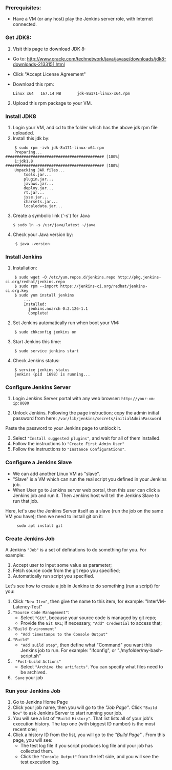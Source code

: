 ### Prerequisites:
* Have a VM (or any host) play the Jenkins server role, with Internet connected.

### Get JDK8:
1) Visit this page to download JDK 8: 
* Go to: http://www.oracle.com/technetwork/java/javase/downloads/jdk8-downloads-2133151.html
* Click "Accept License Agreement"
* Download this rpm:

     ```Linux x64   167.14 MB       jdk-8u171-linux-x64.rpm```
2) Upload this rpm package to your VM.

### Install JDK8
1) Login your VM, and cd to the folder which has the above jdk rpm file uploaded.
2) Install this jdk by:
```
    $ sudo rpm -ivh jdk-8u171-linux-x64.rpm
    Preparing...                ########################################### [100%]
    1:jdk1.8                    ########################################### [100%]
    Unpacking JAR files...
        tools.jar...
        plugin.jar...
        javaws.jar...
        deploy.jar...
        rt.jar...
        jsse.jar...
        charsets.jar...
        localedata.jar...
```
3) Create a symbolic link ('-s') for Java

     ```$ sudo ln -s /usr/java/latest ~/java```
4) Check your Java version by:

    ``` $ java -version```

### Install Jenkins
1) Installation:
```
    $ sudo wget -O /etc/yum.repos.d/jenkins.repo http://pkg.jenkins-ci.org/redhat/jenkins.repo
    $ sudo rpm --import https://jenkins-ci.org/redhat/jenkins-ci.org.key
    $ sudo yum install jenkins
        ...
        Installed:
          jenkins.noarch 0:2.126-1.1
          Complete!
```

2) Set Jenkins automatically run when boot your VM:

```
    $ sudo chkconfig jenkins on
```
3) Start Jenkins this time:

```
    $ sudo service jenkins start
```
4) Check Jenkins status:

```
    $ service jenkins status
    jenkins (pid  1698) is running...
```

### Configure Jenkins Server
1) Login Jenkins Server portal with any web browser:
    ```http://your-vm-ip:8080```

2) Unlock Jenkins.
Following the page instruction; copy the admin initial password from here:
    ```/var/lib/jenkins/secrets/initialAdminPassword```
    
Paste the password to your Jenkins page to unblock it.

3) Select ```"Install suggested plugins"```, and wait for all of them installed.
4) Follow the instructions to ```"Create First Admin User"```
5) Follow the instructions to ```"Instance Configurations"```.

### Configure a Jenkins Slave
* We can add another Linux VM as "slave". 
* "Slave" is a VM which can run the real script you defined in your Jenkins job.
* When User go to Jenkins server web portal, then this user can click a Jenkins job and run it. Then Jenkins host will tell the Jenkins Slave to run that job.

Here, let's use the Jenkins Server itself as a slave (run the job on the same VM you have); then we need to install git on it:
```
     sudo apt install git
```
     

### Create Jenkins Job

A Jenkins ```"Job"``` is a set of definations to do something for you. For example:
1) Accept user to input some value as parameter;
2) Fetch source code from the git repo you specified;
3) Automatically run script you specified.
 
Let's see how to create a job in Jenkins to do something (run a script) for you:
 
1) Click ```"New Item"```, then give the name to this item, for example: "InterVM-Latency-Test"
2) ```"Source Code Management"```:
     - Select ```"Git"```, because your source code is managed by git repo;
     - Provide the ```Git URL```; if necessary, ```"Add" Credential``` to access that;
3) ```"Build Environment"```
      - ```"Add timestamps to the Console Output"```
4) ```"Build"```
     - ```"Add suild step"```, then define what "Command" you want this Jenkins job to run. For example: "ifconfig", or "./myfolder/my-bash-script.sh"
5) ``` "Post-build Actions"```
     - Select ```"Archive the artifacts"```. You can specify what files need to be archived.
5) ``` Save``` your job

### Run your Jenkins Job
1) Go to Jenkins Home Page
2) Click your job name, then you will go to the *"Job Page"*. Click ```"Build Now"``` to ask Jenkins Server to start running your job.
3) You will see a list of ```"Build History"```. That list lists all of your job's execution history. The top one (with biggest ID number)  is the most recent one;
4) Click a history ID from the list, you will go to the *"Build Page"* . From this page, you will see:
     - The test log file if you script produces log file and your job has collected them.
     - Click the ```"Console Output"``` from the left side, and you will see the test execution log.
     
     
   
